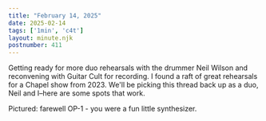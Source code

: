 ```yaml
---
title: "February 14, 2025"
date: 2025-02-14
tags: ['1min', 'c4t']
layout: minute.njk
postnumber: 411
---
```

Getting ready for more duo rehearsals with the drummer Neil Wilson and reconvening with Guitar Cult for recording. I found a raft of great rehearsals for a Chapel show from 2023. We'll be picking this thread back up as a duo, Neil and I–here are some spots that work.

Pictured: farewell OP-1 - you were a fun little synthesizer.